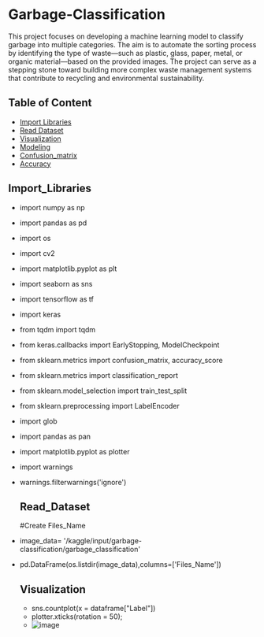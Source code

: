 # Garbage-Classification
This project focuses on developing a machine learning model to classify garbage into multiple categories. The aim is to automate the sorting process by identifying the type of waste—such as plastic, glass, paper, metal, or organic material—based on the provided images. The project can serve as a stepping stone toward building more complex waste management systems that contribute to recycling and environmental sustainability.

## Table of Content

- [Import Libraries](#Import_Libraries)
- [Read Dataset](#Read_Dataset)
- [Visualization](#Visualization)
- [Modeling](#Modeling)
- [Confusion_matrix](#Confusion_matrix)
- [Accuracy](#Accuracy)

## Import_Libraries
- import numpy as np
- import pandas as pd
- import os
- import cv2
- import matplotlib.pyplot as plt
- import seaborn as sns
- import tensorflow as tf
- import keras 
- from tqdm import tqdm
- from keras.callbacks import EarlyStopping, ModelCheckpoint
- from sklearn.metrics import confusion_matrix, accuracy_score
- from sklearn.metrics import classification_report
- from sklearn.model_selection import train_test_split
- from sklearn.preprocessing import LabelEncoder
- import glob 
- import pandas as pan
- import matplotlib.pyplot as plotter
- import warnings
- warnings.filterwarnings('ignore')

  ## Read_Dataset
  #Create Files_Name
- image_data= '/kaggle/input/garbage-classification/garbage_classification'
- pd.DataFrame(os.listdir(image_data),columns=['Files_Name'])

  ## Visualization
  - sns.countplot(x = dataframe["Label"])
  - plotter.xticks(rotation = 50);
  - ![image](https://github.com/user-attachments/assets/efed8845-e18b-4dfe-a2c8-efa00091f0e9)

